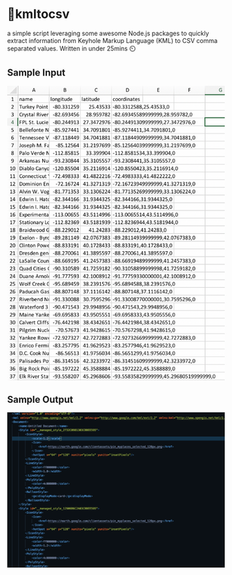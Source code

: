# 📁kmltocsv
a simple script leveraging some awesome Node.js packages to quickly extract information from Keyhole Markup Language (KML) to  CSV comma separated values. Written in under 25mins ⏲️

## Sample Input 
![Alt text](./input.png?raw=true)

## Sample Output
![Alt text](./output.png?raw=true)
